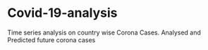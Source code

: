 # Covid-19-analysis
Time series analysis on  country wise Corona Cases. Analysed and Predicted future corona cases
